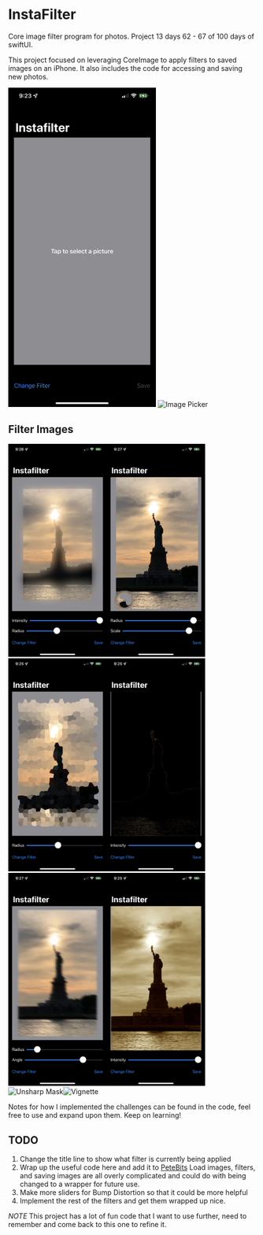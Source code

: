 # InstaFilter
Core image filter program for photos. Project 13 days 62 - 67 of 100 days of swiftUI.

This project focused on leveraging CoreImage to apply filters to saved images on an iPhone. It also includes the code for accessing and saving new photos.

<img src="rdme1.PNG" alt="ContentView" width="300"/> <img src="rdme2.PNG" alt="Image Picker" width="300"/>

## Filter Images

<img src="rdmebloo.PNG" alt="Bloom" width="200"/><img src="rdmebump.PNG" alt="Bump Distortion" width="200"/><img src="rdmecrys.PNG" alt="Crystallize" width="200"/><img src="rdmeedge.PNG" alt="Edges" width="200"/><img src="rdmemoti.PNG" alt="Motion Blur" width="200"/><img src="rdmesepi.PNG" alt="Sepia Tone" width="200"/><img src="rdmeunsh.PNG" alt="Unsharp Mask" width="200"/><img src="rdmevign.PNG" alt="Vignette" width="200"/>

Notes for how I implemented the challenges can be found in the code, feel free to use and expand upon them. Keep on learning!

## TODO
1. Change the title line to show what filter is currently being applied
2. Wrap up the useful code here and add it to [PeteBits](https://github.com/PeterH33/PeteBits) Load images, filters, and saving images are all overly complicated and could do with being changed to a wrapper for future use.
3. Make more sliders for Bump Distortion so that it could be more helpful
4. Implement the rest of the filters and get them wrapped up nice.

*NOTE* This project has a lot of fun code that I want to use further, need to remember and come back to this one to refine it.
